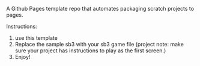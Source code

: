 A Github Pages template repo that automates packaging scratch projects to pages.

Instructions:
1. use this template
2. Replace the sample sb3 with your sb3 game file (project note: make sure your project has instructions to play as the first screen.)
3. Enjoy!
